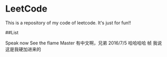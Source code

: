 # LeetCode
This is a repository of my code of leetcode. It's just for fun!!

##List
 
Speak now
See the flame
Master 有中文啊，兄弟
2016/7/5
哈哈哈哈
帧
我说这是我硬加进来的
